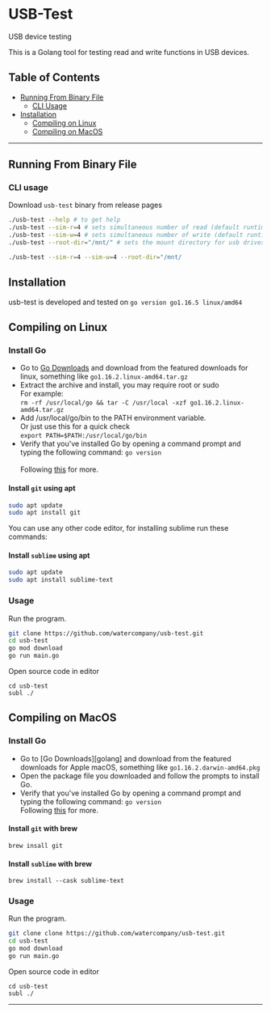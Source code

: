 # USB-Test
USB device testing 

This is a Golang tool for testing read and write functions in USB devices.

## Table of Contents
   * [Running From Binary File](#Running-From-BinaryFile)
      * [CLI Usage](#cli-usage)
   * [Installation](#installation)
      * [Compiling on Linux](#compiling-on-linux)
      * [Compiling on MacOS](#compiling-on-macos)

---
## Running From Binary File
### CLI usage

Download `usb-test` binary from release pages

```bash
./usb-test --help # to get help
./usb-test --sim-r=4 # sets simultaneous number of read (default runtime.GOMAXPROCS(0)) - alias(r)
./usb-test --sim-w=4 # sets simultaneous number of write (default runtime.GOMAXPROCS(0)) - alias(w)
./usb-test --root-dir="/mnt/" # sets the mount directory for usb drives (default "/mnt/") - alias(d)

./usb-test --sim-r=4 --sim-w=4 --root-dir="/mnt/
```

## Installation
usb-test is developed and tested on `go version go1.16.5 linux/amd64`

## Compiling on Linux
### Install Go
* Go to [Go Downloads](https://golang.org/dl/) and download from the featured downloads for linux, something like `go1.16.2.linux-amd64.tar.gz`
* Extract the archive and install, you may require root or sudo \
For example: \
   ```rm -rf /usr/local/go && tar -C /usr/local -xzf go1.16.2.linux-amd64.tar.gz```
* Add /usr/local/go/bin to the PATH environment variable. \
Or just use this for a quick check \
```export PATH=$PATH:/usr/local/go/bin```
* Verify that you've installed Go by opening a command prompt and typing the following command: `go version`\
\
Following [this](https://golang.org/doc/install) for more.

#### Install `git` using apt

```bash
sudo apt update
sudo apt install git
```
You can use any other code editor, for installing sublime run these commands:
#### Install `sublime` using apt
```bash
sudo apt update
sudo apt install sublime-text
```

### Usage
Run the program.
```bash
git clone https://github.com/watercompany/usb-test.git
cd usb-test
go mod download
go run main.go
```

Open source code in editor
```!bash
cd usb-test
subl ./
```

## Compiling on MacOS
### Install Go
* Go to [Go Downloads][golang] and download from the featured downloads for Apple macOS, something like `go1.16.2.darwin-amd64.pkg`
* Open the package file you downloaded and follow the prompts to install Go.
* Verify that you've installed Go by opening a command prompt and typing the following command: `go version`\
Following [this](https://golang.org/doc/install) for more.

#### Install `git` with brew

```!bash
brew insall git
```

#### Install `sublime` with brew
```!bash
brew install --cask sublime-text
```

### Usage
Run the program.
```bash
git clone clone https://github.com/watercompany/usb-test.git
cd usb-test
go mod download
go run main.go
```

Open source code in editor
```!bash
cd usb-test
subl ./
```

---


